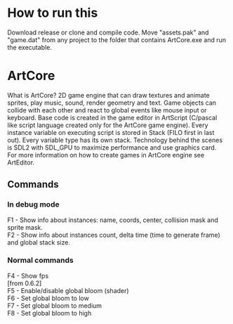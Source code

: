 # How to run this
Download release or clone and compile code. Move "assets.pak" and "game.dat" from any project to the folder that contains ArtCore.exe and run the executable.</br>

# ArtCore
What is ArtCore? 2D game engine that can draw textures and animate sprites, play music, sound, render geometry and text. Game objects can collide with each other and react to global events like mouse input or keyboard. Base code is created in the game editor in ArtScript (C/pascal like script language created only for the ArtCore game engine). Every instance variable on executing script is stored in Stack (FILO first in last out). Every variable type has its own stack. Technology behind the scenes is SDL2 with SDL_GPU to maximize performance and use graphics card. </br>
For more information on how to create games in ArtCore engine see ArtEditor.</br>
## Commands
### In debug mode
F1 - Show info about instances: name, coords, center, collision mask and sprite mask.</br>
F2 - Show info about instances count, delta time (time to generate frame) and global stack size.
### Normal commands
F4 - Show fps</br>
[from 0.6.2]</br>
F5 - Enable/disable global bloom (shader)</br>
F6 - Set global bloom to low</br>
F7 - Set global bloom to medium</br>
F8 - Set global bloom to high</br>

